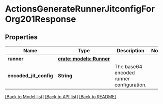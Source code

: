# ActionsGenerateRunnerJitconfigForOrg201Response

## Properties

Name | Type | Description | Notes
------------ | ------------- | ------------- | -------------
**runner** | [**crate::models::Runner**](runner.md) |  | 
**encoded_jit_config** | **String** | The base64 encoded runner configuration. | 

[[Back to Model list]](../README.md#documentation-for-models) [[Back to API list]](../README.md#documentation-for-api-endpoints) [[Back to README]](../README.md)


